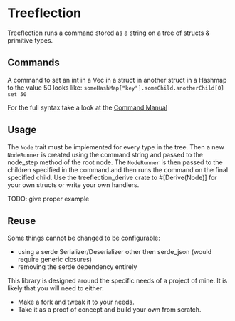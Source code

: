 # Treeflection

Treeflection runs a command stored as a string on a tree of structs & primitive types.

## Commands

A command to set an int in a Vec in a struct in another struct in a Hashmap to the value 50 looks like:
`someHashMap["key"].someChild.anotherChild[0] set 50`

For the full syntax take a look at the [Command Manual](commandManual.md)

## Usage

The `Node` trait must be implemented for every type in the tree.
Then a new `NodeRunner` is created using the command string and passed to the node_step method of the root node.
The `NodeRunner` is then passed to the children specified in the command and then runs the command on the final specified child.
Use the treeflection_derive crate to #[Derive(Node)] for your own structs or write your own handlers.

TODO: give proper example

## Reuse

Some things cannot be changed to be configurable:

*   using a serde Serializer/Deserializer other then serde_json (would require generic closures)
*   removing the serde dependency entirely

This library is designed around the specific needs of a project of mine.
It is likely that you will need to either:

*   Make a fork and tweak it to your needs.
*   Take it as a proof of concept and build your own from scratch.
